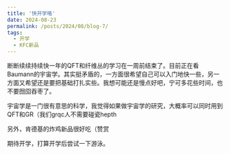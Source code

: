 ```yaml
---
title: '快开学咯'
date: 2024-08-23
permalink: /posts/2024/08/blog-7/
tags:
  - 开学
  - KFC新品
---
```


断断续续持续快一年的QFT和纤维丛的学习在一周前结束了。目前正在看Baumann的宇宙学。其实挺矛盾的，一方面很希望自己可以入门地快一些，另一方面又希望还是要把基础打扎实些。我想可能还是慢点好吧，宁可多花些时间，也不要囫囵吞枣了。

宇宙学是一门很有意思的科学，我觉得如果做宇宙学的研究，大概率可以同时用到QFT和GR（我们grqc人不需要碰瓷hepth

另外，肯德基的炸鸡新品很好吃（赞赏

期待开学，打算开学后尝试一下游泳。
